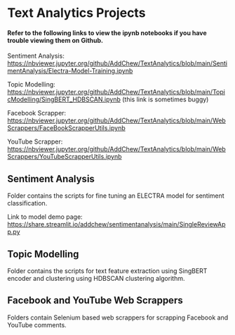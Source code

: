 # Text Analytics Projects

#### Refer to the following links to view the ipynb notebooks if you have trouble viewing them on Github.

Sentiment Analysis: https://nbviewer.jupyter.org/github/AddChew/TextAnalytics/blob/main/SentimentAnalysis/Electra-Model-Training.ipynb 

Topic Modelling: https://nbviewer.jupyter.org/github/AddChew/TextAnalytics/blob/main/TopicModelling/SingBERT_HDBSCAN.ipynb (this link is sometimes buggy)

Facebook Scrapper: https://nbviewer.jupyter.org/github/AddChew/TextAnalytics/blob/main/WebScrappers/FaceBookScrapperUtils.ipynb

YouTube Scrapper: https://nbviewer.jupyter.org/github/AddChew/TextAnalytics/blob/main/WebScrappers/YouTubeScrapperUtils.ipynb

## Sentiment Analysis
Folder contains the scripts for fine tuning an ELECTRA model for sentiment classification. <br>

Link to model demo page: https://share.streamlit.io/addchew/sentimentanalysis/main/SingleReviewApp.py

## Topic Modelling
Folder contains the scripts for text feature extraction using SingBERT encoder and clustering using HDBSCAN clustering algorithm.

## Facebook and YouTube Web Scrappers
Folders contain Selenium based web scrappers for scrapping Facebook and YouTube comments.
